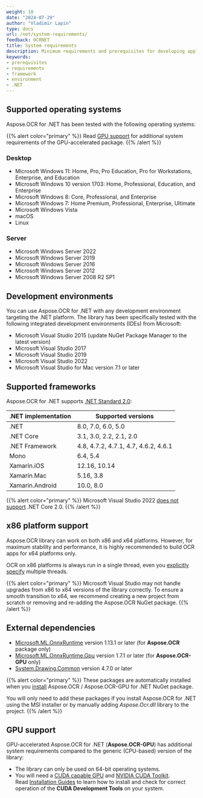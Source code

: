 ```yaml
---
weight: 10
date: "2024-07-29"
author: "Vladimir Lapin"
type: docs
url: /net/system-requirements/
feedback: OCRNET
title: System requirements
description: Minimum requirements and prerequisites for developing applications with Aspose.OCR for .NET.
keywords:
- prerequisites
- requirements
- framework
- environment
- .NET
---
```


## Supported operating systems

Aspose.OCR for .NET has been tested with the following operating systems:

{{% alert color="primary" %}}
Read [GPU support](#gpu-support) for additional system requirements of the GPU-accelerated package.
{{% /alert %}}

### Desktop

- Microsoft Windows 11: Home, Pro, Pro Education, Pro for Workstations, Enterprise, and Education
- Microsoft Windows 10 version 1703: Home, Professional, Education, and Enterprise
- Microsoft Windows 8: Core, Professional, and Enterprise
- Microsoft Windows 7: Home Premium, Professional, Enterprise, Ultimate
- Microsoft Windows Vista
- macOS
- Linux

### Server

- Microsoft Windows Server 2022
- Microsoft Windows Server 2019
- Microsoft Windows Server 2016
- Microsoft Windows Server 2012
- Microsoft Windows Server 2008 R2 SP1

## Development environments

You can use Aspose.OCR for .NET with any development environment targeting the .NET platform. The library has been specifically tested with the following integrated development environments (IDEs) from Microsoft:

- Microsoft Visual Studio 2015 (update NuGet Package Manager to the latest version)
- Microsoft Visual Studio 2017
- Microsoft Visual Studio 2019
- Microsoft Visual Studio 2022
- Microsoft Visual Studio for Mac version 7.1 or later

## Supported frameworks

Aspose.OCR for .NET supports [.NET Standard 2.0](https://docs.microsoft.com/en-us/dotnet/standard/net-standard?tabs=net-standard-2-0):

.NET implementation	| Supported versions
------------------- | ------------------
.NET | 8.0, 7.0, 6.0, 5.0
.NET Core | 3.1, 3.0, 2.2, 2.1, 2.0
.NET Framework | 4.8, 4.7.2, 4.7.1, 4.7, 4.6.2, 4.6.1
Mono | 6.4, 5.4 
Xamarin.iOS | 12.16, 10.14
Xamarin.Mac | 5.16, 3.8
Xamarin.Android | 10.0, 8.0

{{% alert color="primary" %}} 
Microsoft Visual Studio 2022 [does not support](https://docs.microsoft.com/en-us/visualstudio/releases/2022/compatibility#-visual-studio-2022-support-for-net-development) .NET Core 2.0.
{{% /alert %}} 

## x86 platform support

Aspose.OCR library can work on both x86 and x64 platforms. However, for maximum stability and performance, it is highly recommended to build OCR apps for x64 platforms only.

OCR on x86 platforms is always run in a single thread, even you [explicitly specify](/ocr/net/multithreading/) multiple threads.

{{% alert color="primary" %}} 
Microsoft Visual Studio may not handle upgrades from x86 to x64 versions of the library correctly. To ensure a smooth transition to x64, we recommend creating a new project from scratch or removing and re-adding the Aspose.OCR NuGet package.
{{% /alert %}} 

## External dependencies

- [Microsoft.ML.OnnxRuntime](https://www.nuget.org/packages/Microsoft.ML.OnnxRuntime/) version 1.13.1 or later (for **Aspose.OCR** package only)
- [Microsoft.ML.OnnxRuntime.Gpu](https://www.nuget.org/packages/Microsoft.ML.OnnxRuntime.Gpu/) version 1.7.1 or later (for **Aspose.OCR-GPU** only)
- [System.Drawing.Common](https://www.nuget.org/packages/System.Drawing.Common/) version 4.7.0 or later

{{% alert color="primary" %}} 
These packages are automatically installed when you [install](/ocr/net/installation/) Aspose.OCR / Aspose.OCR-GPU for .NET NuGet package.

You will only need to add these packages if you install Aspose.OCR for .NET using the MSI installer or by manually adding _Aspose.Ocr.dll_ library to the project.
{{% /alert %}} 

## GPU support

GPU-accelerated Aspose.OCR for .NET (**Aspose.OCR-GPU**) has additional system requirements compared to the generic (CPU-based) version of the library:

- The library can only be used on 64-bit operating systems.
- You will need a [CUDA capable GPU](https://developer.nvidia.com/cuda-gpus) and [NVIDIA CUDA Toolkit](https://developer.nvidia.com/cuda-downloads).  
  Read [Installation Guides](https://docs.nvidia.com/cuda/index.html#installation-guides) to learn how to install and check for correct operation of the **CUDA Development Tools** on your system.
